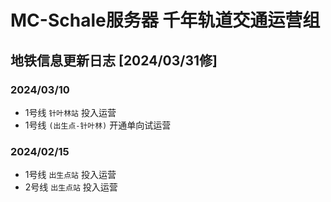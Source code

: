 # MC-Schale服务器 千年轨道交通运营组
## 地铁信息更新日志 [2024/03/31修]

### 2024/03/10

 - 1号线 `针叶林站` 投入运营
 - 1号线 `(出生点-针叶林)` 开通单向试运营

### 2024/02/15

 - 1号线 `出生点站` 投入运营
 - 2号线 `出生点站` 投入运营